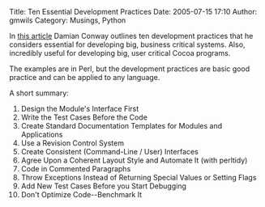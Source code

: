 Title: Ten Essential Development Practices
Date: 2005-07-15 17:10
Author: gmwils
Category: Musings, Python

In [this article][] Damian Conway outlines ten development practices
that he considers essential for developing big, business critical
systems. Also, incredibly useful for developing big, user critical Cocoa
programs.

The examples are in Perl, but the development practices are basic good
practice and can be applied to any language.

A short summary:

1.  Design the Module's Interface First
2.  Write the Test Cases Before the Code
3.  Create Standard Documentation Templates for Modules and Applications
4.  Use a Revision Control System
5.  Create Consistent (Command-Line / User) Interfaces
6.  Agree Upon a Coherent Layout Style and Automate It (with perltidy)
7.  Code in Commented Paragraphs
8.  Throw Exceptions Instead of Returning Special Values or Setting
    Flags
9.  Add New Test Cases Before you Start Debugging
10. Don't Optimize Code--Benchmark It

  [this article]: http://www.perl.com/pub/a/2005/07/14/bestpractices.html
